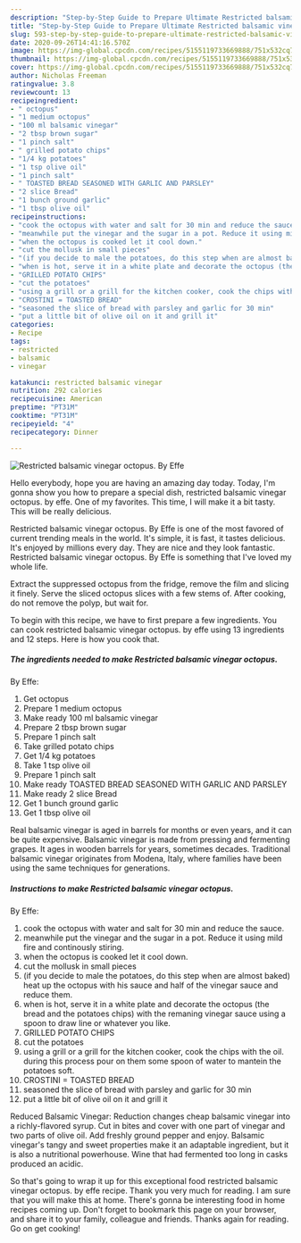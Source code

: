 ```yaml
---
description: "Step-by-Step Guide to Prepare Ultimate Restricted balsamic vinegar octopus.  By Effe"
title: "Step-by-Step Guide to Prepare Ultimate Restricted balsamic vinegar octopus.  By Effe"
slug: 593-step-by-step-guide-to-prepare-ultimate-restricted-balsamic-vinegar-octopus-by-effe
date: 2020-09-26T14:41:16.570Z
image: https://img-global.cpcdn.com/recipes/5155119733669888/751x532cq70/restricted-balsamic-vinegar-octopus-by-effe-recipe-main-photo.jpg
thumbnail: https://img-global.cpcdn.com/recipes/5155119733669888/751x532cq70/restricted-balsamic-vinegar-octopus-by-effe-recipe-main-photo.jpg
cover: https://img-global.cpcdn.com/recipes/5155119733669888/751x532cq70/restricted-balsamic-vinegar-octopus-by-effe-recipe-main-photo.jpg
author: Nicholas Freeman
ratingvalue: 3.8
reviewcount: 13
recipeingredient:
- " octopus"
- "1 medium octopus"
- "100 ml balsamic vinegar"
- "2 tbsp brown sugar"
- "1 pinch salt"
- " grilled potato chips"
- "1/4 kg potatoes"
- "1 tsp olive oil"
- "1 pinch salt"
- " TOASTED BREAD SEASONED WITH GARLIC AND PARSLEY"
- "2 slice Bread"
- "1 bunch ground garlic"
- "1 tbsp olive oil"
recipeinstructions:
- "cook the octopus with water and salt for 30 min and reduce the sauce."
- "meanwhile put the vinegar and the sugar in a pot. Reduce it using mild fire and continously stiring."
- "when the octopus is cooked let it cool down."
- "cut the mollusk in small pieces"
- "(if you decide to male the potatoes, do this step when are almost baked) heat up the octopus with his sauce and half of the vinegar sauce and reduce them."
- "when is hot, serve it in a white plate and decorate the octopus (the bread and the potatoes chips) with the remaning vinegar sauce using a spoon to draw line or whatever you like."
- "GRILLED POTATO CHIPS"
- "cut the potatoes"
- "using a grill or a grill for the kitchen cooker, cook the chips with the oil. during this process pour on them some spoon of water to mantein the potatoes soft."
- "CROSTINI = TOASTED BREAD"
- "seasoned the slice of bread with parsley and garlic for 30 min"
- "put a little bit of olive oil on it and grill it"
categories:
- Recipe
tags:
- restricted
- balsamic
- vinegar

katakunci: restricted balsamic vinegar 
nutrition: 292 calories
recipecuisine: American
preptime: "PT31M"
cooktime: "PT31M"
recipeyield: "4"
recipecategory: Dinner

---
```



![Restricted balsamic vinegar octopus. 
By Effe](https://img-global.cpcdn.com/recipes/5155119733669888/751x532cq70/restricted-balsamic-vinegar-octopus-by-effe-recipe-main-photo.jpg)

Hello everybody, hope you are having an amazing day today. Today, I'm gonna show you how to prepare a special dish, restricted balsamic vinegar octopus. 
by effe. One of my favorites. This time, I will make it a bit tasty. This will be really delicious.

Restricted balsamic vinegar octopus. 
By Effe is one of the most favored of current trending meals in the world. It's simple, it is fast, it tastes delicious. It's enjoyed by millions every day. They are nice and they look fantastic. Restricted balsamic vinegar octopus. 
By Effe is something that I've loved my whole life.

Extract the suppressed octopus from the fridge, remove the film and slicing it finely. Serve the sliced octopus slices with a few stems of. After cooking, do not remove the polyp, but wait for.


To begin with this recipe, we have to first prepare a few ingredients. You can cook restricted balsamic vinegar octopus. 
by effe using 13 ingredients and 12 steps. Here is how you cook that.

<!--inarticleads1-->

##### The ingredients needed to make Restricted balsamic vinegar octopus. 
By Effe:

1. Get  octopus
1. Prepare 1 medium octopus
1. Make ready 100 ml balsamic vinegar
1. Prepare 2 tbsp brown sugar
1. Prepare 1 pinch salt
1. Take  grilled potato chips
1. Get 1/4 kg potatoes
1. Take 1 tsp olive oil
1. Prepare 1 pinch salt
1. Make ready  TOASTED BREAD SEASONED WITH GARLIC AND PARSLEY
1. Make ready 2 slice Bread
1. Get 1 bunch ground garlic
1. Get 1 tbsp olive oil


Real balsamic vinegar is aged in barrels for months or even years, and it can be quite expensive. Balsamic vinegar is made from pressing and fermenting grapes. It ages in wooden barrels for years, sometimes decades. Traditional balsamic vinegar originates from Modena, Italy, where families have been using the same techniques for generations. 

<!--inarticleads2-->

##### Instructions to make Restricted balsamic vinegar octopus. 
By Effe:

1. cook the octopus with water and salt for 30 min and reduce the sauce.
1. meanwhile put the vinegar and the sugar in a pot. Reduce it using mild fire and continously stiring.
1. when the octopus is cooked let it cool down.
1. cut the mollusk in small pieces
1. (if you decide to male the potatoes, do this step when are almost baked) heat up the octopus with his sauce and half of the vinegar sauce and reduce them.
1. when is hot, serve it in a white plate and decorate the octopus (the bread and the potatoes chips) with the remaning vinegar sauce using a spoon to draw line or whatever you like.
1. GRILLED POTATO CHIPS
1. cut the potatoes
1. using a grill or a grill for the kitchen cooker, cook the chips with the oil. during this process pour on them some spoon of water to mantein the potatoes soft.
1. CROSTINI = TOASTED BREAD
1. seasoned the slice of bread with parsley and garlic for 30 min
1. put a little bit of olive oil on it and grill it


Reduced Balsamic Vinegar: Reduction changes cheap balsamic vinegar into a richly-flavored syrup. Cut in bites and cover with one part of vinegar and two parts of olive oil. Add freshly ground pepper and enjoy. Balsamic vinegar&#39;s tangy and sweet properties make it an adaptable ingredient, but it is also a nutritional powerhouse. Wine that had fermented too long in casks produced an acidic. 

So that's going to wrap it up for this exceptional food restricted balsamic vinegar octopus. 
by effe recipe. Thank you very much for reading. I am sure that you will make this at home. There's gonna be interesting food in home recipes coming up. Don't forget to bookmark this page on your browser, and share it to your family, colleague and friends. Thanks again for reading. Go on get cooking!
